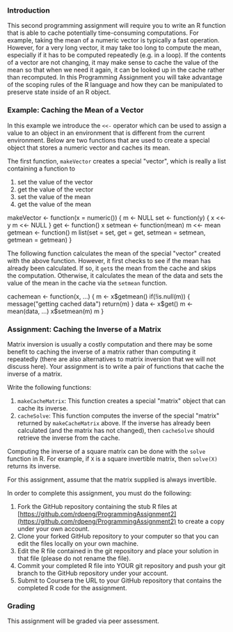 ### Introduction

This second programming assignment will require you to write an R
function that is able to cache potentially time-consuming computations.
For example, taking the mean of a numeric vector is typically a fast
operation. However, for a very long vector, it may take too long to
compute the mean, especially if it has to be computed repeatedly (e.g.
                                                                  in a loop). If the contents of a vector are not changing, it may make
sense to cache the value of the mean so that when we need it again, it
can be looked up in the cache rather than recomputed. In this
Programming Assignment you will take advantage of the scoping rules of
the R language and how they can be manipulated to preserve state inside
of an R object.

### Example: Caching the Mean of a Vector

In this example we introduce the `<<-` operator which can be used to
assign a value to an object in an environment that is different from the
current environment. Below are two functions that are used to create a
special object that stores a numeric vector and caches its mean.

The first function, `makeVector` creates a special "vector", which is
really a list containing a function to

1.  set the value of the vector
2.  get the value of the vector
3.  set the value of the mean
4.  get the value of the mean

<!-- -->

  makeVector <- function(x = numeric()) {
    m <- NULL
    set <- function(y) {
      x <<- y
      m <<- NULL
    }
    get <- function() x
    setmean <- function(mean) m <<- mean
    getmean <- function() m
    list(set = set, get = get,
         setmean = setmean,
         getmean = getmean)
  }

The following function calculates the mean of the special "vector"
created with the above function. However, it first checks to see if the
mean has already been calculated. If so, it `get`s the mean from the
cache and skips the computation. Otherwise, it calculates the mean of
the data and sets the value of the mean in the cache via the `setmean`
function.

cachemean <- function(x, ...) {
  m <- x$getmean()
  if(!is.null(m)) {
    message("getting cached data")
    return(m)
  }
  data <- x$get()
  m <- mean(data, ...)
  x$setmean(m)
  m
}

### Assignment: Caching the Inverse of a Matrix

Matrix inversion is usually a costly computation and there may be some
benefit to caching the inverse of a matrix rather than computing it
repeatedly (there are also alternatives to matrix inversion that we will
            not discuss here). Your assignment is to write a pair of functions that
cache the inverse of a matrix.

Write the following functions:

1.  `makeCacheMatrix`: This function creates a special "matrix" object
that can cache its inverse.
2.  `cacheSolve`: This function computes the inverse of the special
"matrix" returned by `makeCacheMatrix` above. If the inverse has
already been calculated (and the matrix has not changed), then
`cacheSolve` should retrieve the inverse from the cache.

Computing the inverse of a square matrix can be done with the `solve`
function in R. For example, if `X` is a square invertible matrix, then
`solve(X)` returns its inverse.

For this assignment, assume that the matrix supplied is always
invertible.

In order to complete this assignment, you must do the following:

1.  Fork the GitHub repository containing the stub R files at
[https://github.com/rdpeng/ProgrammingAssignment2](https://github.com/rdpeng/ProgrammingAssignment2)
to create a copy under your own account.
2.  Clone your forked GitHub repository to your computer so that you can
edit the files locally on your own machine.
3.  Edit the R file contained in the git repository and place your
solution in that file (please do not rename the file).
4.  Commit your completed R file into YOUR git repository and push your
git branch to the GitHub repository under your account.
5.  Submit to Coursera the URL to your GitHub repository that contains
the completed R code for the assignment.

### Grading

This assignment will be graded via peer assessment.
